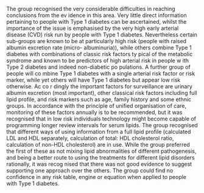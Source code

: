 The group recognised the very considerable difficulties in reaching conclusions from the ev idence in this area. Very little direct information pertaining to people with Type 1 diabetes can be ascertained, whilst the importance of the issue is emphasised by the very high early arterial disease (CVD) risk run by people with Type 1 diabetes. Nevertheless certain sub-groups are known to be at particularly high risk (people with raised albumin excretion rate (micro- albuminuria)), while others combine Type 1 diabetes with combinations of classic risk factors ty pical of the metabolic syndrome and known to be predictors of high arterial risk in people w ith Type 2 diabetes and indeed non-diabetic po pulations. A further group of people will co mbine Type 1 diabetes with a single arterial risk factor or risk marker, while yet others will have Type 1 diabetes but appear low risk otherwise. Ac co r dingly the important factors for surveillance are urinary albumin excretion (most important), other classical risk factors including full lipid profile, and risk markers such as age, family history and some ethnic groups. In accordance with the principle of unified organisation of care, monitoring of these factors annually is to be recommended, but it was recognised that in low risk individuals technology might become capable of programming longer review intervals for serum lipids. The group recognised that different ways of using information from a full lipid profile (calculated LDL and HDL separately, calculation of total: HDL cholesterol ratio, calculation of non-HDL cholesterol) are in use. While the group preferred the first of these as not mixing lipid abnormalities of different pathogenesis, and being a better route to using the treatments for different lipid disorders rationally, it was recog nised that there was not good evidence to suggest supporting one approach over the others. The group could find no confidence in any risk table, engine or equation when applied to people with Type 1 diabetes.
